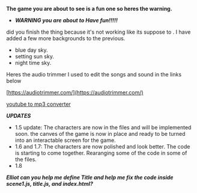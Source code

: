 **The game you are about to see is a fun one so heres the warning.**
- ***WARNING you are about to Have fun!!!!!***

did you finish the thing because it's not working like its suppose to .
I have added a few more backgrounds to the previous.
- blue day sky.
- setting sun sky.
- night time sky.

Heres the audio trimmer I used to edit the songs and sound in the links below



[https://audiotrimmer.com/](https://audiotrimmer.com/)

[youtube to mp3 converter](https://youtube-to-mp3.org/youtube-to-mp3/)

***UPDATES***

- 1.5 update:
The characters are now in the files and will be implemented soon.
the canves of the game is now in place and ready to be turned into an interactable screen for the game.
- 1.6 and 1.7:
The characters are now polished and look better. The code is starting to come together. Rearanging some of the code in some of the files.
- 1.8

***Elliot can you help me define Title and help me fix the code inside scene1.js, title.js, and index.html?***
